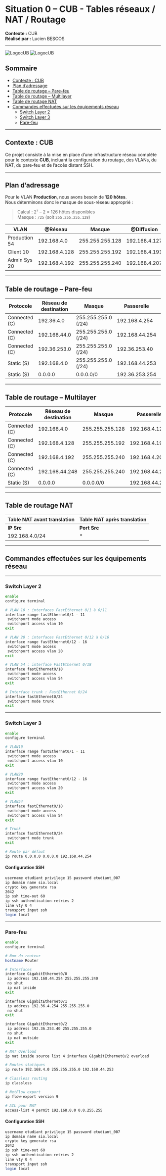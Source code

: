 # Situation 0 – CUB - Tables réseaux / NAT / Routage

**Contexte :** CUB  
**Réalisé par :** Lucien BESCOS  

---


![LogocUB](../medias/logocub.png)
![LogocUB](../medias/sit1_1.png)

##  Sommaire

- [Contexte : CUB](#contexte--cub)
- [Plan d’adressage](#plan-dadressage)
- [Table de routage – Pare-feu](#table-de-routage--pare-feu)
- [Table de routage – Multilayer](#table-de-routage--multilayer)
- [Table de routage NAT](#table-de-routage-nat)
- [Commandes effectuées sur les équipements réseau](#commandes-effectuées-sur-les-équipements-réseau)
  - [Switch Layer 2](#switch-layer-2)
  - [Switch Layer 3](#switch-layer-3)
  - [Pare-feu](#pare-feu)

---

##  Contexte : CUB

Ce projet consiste à la mise en place d’une infrastructure réseau complète pour le contexte **CUB**, incluant la configuration du routage, des VLANs, du NAT, du pare-feu et de l’accès distant SSH.

---

##  Plan d’adressage

Pour le VLAN **Production**, nous avons besoin de **120 hôtes**.  
Nous déterminons donc le masque de sous-réseau approprié :

> Calcul : 2⁷ – 2 = 126 hôtes disponibles  
> Masque : `/25` (soit `255.255.255.128`)

| VLAN | @Réseau        | Masque            | @Diffusion     | @1ère IP        | @Passerelle     |
|------|----------------|-------------------|----------------|-----------------|-----------------|
| Production 54 | 192.168.4.0   | 255.255.255.128 | 192.168.4.127  | 192.168.4.1     | 192.168.4.126   |
| Client 10     | 192.168.4.128 | 255.255.255.192 | 192.168.4.191  | 192.168.4.129   | 192.168.4.190   |
| Admin Sys 20  | 192.168.4.192 | 255.255.255.240 | 192.168.4.207  | 192.168.4.193   | 192.168.4.206   |

---

##  Table de routage – Pare-feu

| Protocole | Réseau de destination | Masque | Passerelle | Interface |
|------------|-----------------------|---------|-------------|------------|
| Connected (C) | 192.36.4.0 | 255.255.255.0 (/24) | 192.168.4.254 | 192.168.4.254 |
| Connected (C) | 192.168.44.0 | 255.255.255.0 (/24) | 192.168.44.254 | 192.168.44.254 |
| Connected (C) | 192.36.253.0 | 255.255.255.0 (/24) | 192.36.253.40 | 192.36.253.40 |
| Static (S) | 192.168.4.0 | 255.255.255.0 (/24) | 192.168.44.253 | 192.168.44.254 |
| Static (S) | 0.0.0.0 | 0.0.0.0/0 | 192.36.253.254 | 192.36.253.40 |

---

##  Table de routage – Multilayer

| Protocole | Réseau de destination | Masque | Passerelle | Interface |
|------------|-----------------------|---------|-------------|------------|
| Connected (C) | 192.168.4.0 | 255.255.255.128 | 192.168.4.126 | 192.168.4.126 |
| Connected (C) | 192.168.4.128 | 255.255.255.192 | 192.168.4.190 | 192.168.4.190 |
| Connected (C) | 192.168.4.192 | 255.255.255.240 | 192.168.4.206 | 192.168.4.206 |
| Connected (C) | 192.168.44.248 | 255.255.255.240 | 192.168.44.253 | 192.168.44.253 |
| Static (S) | 0.0.0.0 | 0.0.0.0/0 | 192.168.44.254 | 192.168.44.253 |

---

##  Table de routage NAT

| Table NAT avant translation | Table NAT après translation |
|-----------------------------|------------------------------|
| **IP Src** | **Port Src** | **IP Dest** | **Port Dst** | **IP Src** | **Port Src** | **IP Dest** | **Port Dst** |
| 192.168.4.0/24 | * | * | * | 192.36.253.0/24 | * | * | * |

---

##  Commandes effectuées sur les équipements réseau

---

###  Switch Layer 2

```bash
enable
configure terminal

# VLAN 10 : interfaces FastEthernet 0/1 à 0/11
interface range fastEthernet0/1 - 11
 switchport mode access
 switchport access vlan 10
exit

# VLAN 20 : interfaces FastEthernet 0/12 à 0/16
interface range fastEthernet0/12 - 16
 switchport mode access
 switchport access vlan 20
exit

# VLAN 54 : interface FastEthernet 0/18
interface fastEthernet0/18
 switchport mode access
 switchport access vlan 54
exit

# Interface trunk : FastEthernet 0/24
interface fastEthernet0/24
 switchport mode trunk
exit
```

---

### Switch Layer 3

```bash
enable
configure terminal

# VLAN10
interface range fastEthernet0/1 - 11
 switchport mode access
 switchport access vlan 10
exit

# VLAN20
interface range fastEthernet0/12 - 16
 switchport mode access
 switchport access vlan 20
exit

# VLAN54
interface fastEthernet0/18
 switchport mode access
 switchport access vlan 54
exit

# Trunk
interface fastEthernet0/24
 switchport mode trunk
exit

# Route par défaut
ip route 0.0.0.0 0.0.0.0 192.168.44.254
```

#### Configuration SSH

```bash
username etudiant privilege 15 password etudiant_007
ip domain name sio.local
crypto key generate rsa
2042
ip ssh time-out 60
ip ssh authentication-retries 2 
line vty 0 4 
transport input ssh
login local
```

---

###  Pare-feu

```bash
enable
configure terminal

# Nom du routeur
hostname Router

# Interfaces
interface GigabitEthernet0/0
 ip address 192.168.44.254 255.255.255.240
 no shut 
 ip nat inside
exit

interface GigabitEthernet0/1
 ip address 192.36.4.254 255.255.255.0
 no shut 
exit

interface GigabitEthernet0/2
 ip address 192.36.253.40 255.255.255.0
 no shut 
 ip nat outside
exit

# NAT Overload
ip nat inside source list 4 interface GigabitEthernet0/2 overload

# Routes statiques
ip route 192.168.4.0 255.255.255.0 192.168.44.253

# Classless routing
ip classless

# NetFlow export
ip flow-export version 9

# ACL pour NAT
access-list 4 permit 192.168.0.0 0.0.255.255
```

####  Configuration SSH

```bash
username etudiant privilege 15 password etudiant_007
ip domain name sio.local
crypto key generate rsa
2042
ip ssh time-out 60
ip ssh authentication-retries 2 
line vty 0 4 
transport input ssh
login local
```


